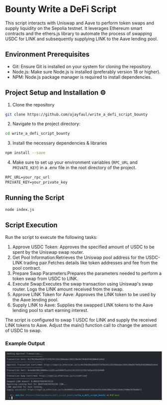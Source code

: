# Bounty Write a DeFi Script

This script interacts with Uniswap and Aave to perform token swaps and supply liquidity on the Sepolia testnet. It leverages Ethereum smart contracts and the ethers.js library to automate the process of swapping USDC for LINK and subsequently supplying LINK to the Aave lending pool.

## Environment Prerequisites

- Git: Ensure Git is installed on your system for cloning the repository.
- Node.js: Make sure Node.js is installed (preferably version 18 or higher).
- NPM: Node.js package manager is required to install dependencies.

## Project Setup and Installation ⚙️

1. Clone the repository

```bash
git clone https://github.com/ajayfaul/write_a_defi_script_bounty
```

2. Navigate to the project directory:

```bash
cd write_a_defi_script_bounty
```

3. Install the necessary dependencies & libraries

```bash
npm install --save
```

4. Make sure to set up your environment variables (`RPC_URL` and `PRIVATE_KEY`) in a .env file in the root directory of the project.

```env
RPC_URL=your_rpc_url
PRIVATE_KEY=your_private_key
```

## Running the Script

```bash
node index.js
```

## Script Execution

Run the script to execute the following tasks:

1. Approve USDC Token:
   Approves the specified amount of USDC to be spent by the Uniswap swap router.
2. Get Pool Information:Retrieves the Uniswap pool address for the USDC-LINK trading pair.Fetches details like token addresses and fee from the pool contract.
3. Prepare Swap Parameters:Prepares the parameters needed to perform a token swap from USDC to LINK.
4. Execute Swap:Executes the swap transaction using Uniswap's swap router.
   Logs the LINK amount received from the swap.
5. Approve LINK Token for Aave: Approves the LINK token to be used by the Aave lending pool.
6. Supply LINK to Aave: Supplies the swapped LINK tokens to the Aave lending pool to start earning interest.

The script is configured to swap 1 USDC for LINK and supply the received LINK tokens to Aave. Adjust the main() function call to change the amount of USDC to swap.

### Example Output

![Example Output](https://github.com/ajayfaul/write_a_defi_script_bounty/blob/main/output.png)
